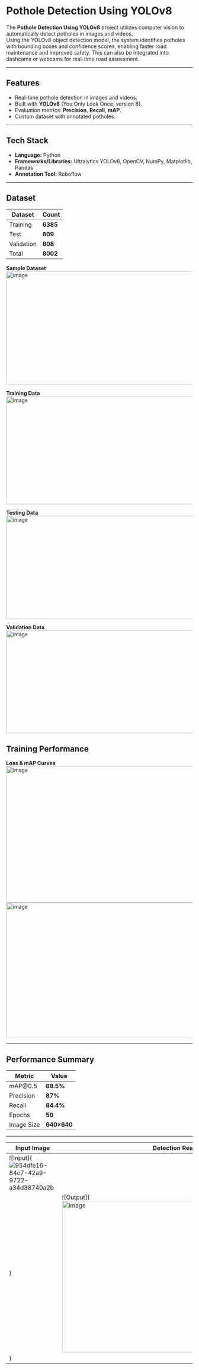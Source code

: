 # Pothole Detection Using YOLOv8


The **Pothole Detection Using YOLOv8** project utilizes computer vision to automatically detect potholes in images and videos.  
Using the YOLOv8 object detection model, the system identifies potholes with bounding boxes and confidence scores, enabling faster road maintenance and improved safety.
This can also be integrated into dashcams or webcams for real-time road assessment.

---

##  Features
- Real-time pothole detection in images and videos.
-  Built with **YOLOv8** (You Only Look Once, version 8).
- Evaluation metrics: **Precision**, **Recall**, **mAP**.
- Custom dataset with annotated potholes.


---

##  Tech Stack
- **Language:** Python  
- **Frameworks/Libraries:**  Ultralytics YOLOv8, OpenCV, NumPy, Matplotlib, Pandas  
- **Annotation Tool:** Roboflow  

---
## Dataset

| Dataset    | Count       |
| ---------- | ----------- |
| Training   | **6385**     |
| Test       | **809**     |
| Validation | **808**     |
| Total      | **8002**      |


**Sample Dataset**
<img width="674" height="306" alt="image" src="https://github.com/user-attachments/assets/c6762540-5dbf-4500-82e0-bdb11e6472c0" />


**Training Data**
<img width="607" height="291" alt="image" src="https://github.com/user-attachments/assets/d65d6f95-61da-4c7f-b565-1e0737b02774" />

**Testing Data**
<img width="630" height="278" alt="image" src="https://github.com/user-attachments/assets/1b1b0efc-1ba7-46c6-b66c-0814b2f62a00" />

**Validation Data**
<img width="623" height="277" alt="image" src="https://github.com/user-attachments/assets/79e77c53-a340-4b10-ba0b-81afe1527b54" />



## Training Performance

**Loss & mAP Curves**
<img width="737" height="368" alt="image" src="https://github.com/user-attachments/assets/08707d71-f623-4623-932a-79b9aca7ec9e" />
<img width="749" height="365" alt="image" src="https://github.com/user-attachments/assets/07f4bd3c-28df-4fcd-82af-605805a7a4f7" />


------

## Performance Summary
| Metric     | Value       |
| ---------- | ----------- |
| mAP\@0.5   | **88.5%**     |
| Precision  | **87%**     |
| Recall     | **84.4%**     |
| Epochs     | **50**      |
| Image Size | **640×640** |

---

| Input Image                  | Detection Result                       |
| ---------------------------- | -------------------------------------- |
| ![Input](![954dfe16-84c7-42a9-9722-a34d38740a2b](https://github.com/user-attachments/assets/8b75e49d-201f-44f7-adea-0bcd87edd422)
) | ![Output](<img width="612" height="408" alt="image" src="https://github.com/user-attachments/assets/29d68c08-ec9a-476b-8412-e8d43bc06aaf" />
) |

